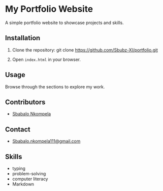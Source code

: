 # My Portfolio Website 

A simple portfolio website to showcase projects and skills. 

## Installation 

1. Clone the repository: git clone https://github.com/Sbubz-XI/portfolio.git 

2. Open `index.html` in your browser. 

## Usage 
Browse through the sections to explore my work. 

## Contributors 
- [Sbabalo Nkompela](https://github.com/Sbubz-XI) 

## Contact 
- Sbabalo.nkompela111@gmail.com 

## Skills 
- typing 
- problem-solving 
- computer literacy
- Markdown